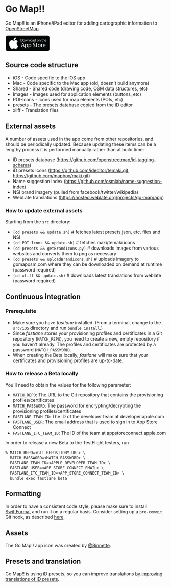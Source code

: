 
# Go Map!!

Go Map!! is an iPhone/iPad editor for adding cartographic information to [OpenStreetMap][1].

[![Download on the App Store badge][2]][3]

## Source code structure

* iOS - Code specific to the iOS app
* Mac - Code specific to the Mac app (old, doesn't build anymore)
* Shared - Shared code (drawing code, OSM data structures, etc)
* Images - Images used for application elements (buttons, etc)
* POI-Icons - Icons used for map elements (POIs, etc)
* presets - The presets database copied from the iD editor
* xliff - Translation files

## External assets

A number of assets used in the app come from other repositories, and should be periodically updated. Because updating these items can be a lengthy process it is performed manually rather than at build time:
- iD presets database (https://github.com/openstreetmap/id-tagging-schema) 
- iD presets icons (https://github.com/ideditor/temaki.git, https://github.com/mapbox/maki.git)
- Name suggestion index (https://github.com/osmlab/name-suggestion-index)
- NSI brand imagery (pulled from facebook/twitter/wikipedia)
- WebLate translations (https://hosted.weblate.org/projects/go-map/app)

### How to update external assets

Starting from the `src` directory:
- `(cd presets && update.sh)`				# fetches latest presets.json, etc. files and NSI
- `(cd POI-Icons && update.sh)`			# fetches maki/temaki icons 
- `(cd presets && getBrandIcons.py)`		# downloads images from various websites and converts them to png as necessary
- `(cd presets && uploadBrandIcons.sh)`	# uploads imagery to gomaposm.com where they can be downloaded on demand at runtime (password required)
- `(cd xliff && update.sh)`					# downloads latest translations from weblate (password required)

## Continuous integration

### Prerequisite

- Make sure you have _fastlane_ installed. (From a terminal, change to the `src/iOS` directory and run `bundle install`.)
- Since _fastlane_ stores your provisioning profiles and certificates in a Git repository (`MATCH_REPO`), you need to create a new, empty repository if you haven't already. The profiles and certificates are protected by a password (`MATCH_PASSWORD`).
- When creating the Beta locally, _fastlane_ will make sure that your certificates and provisioning profiles are up-to-date.

### How to release a Beta locally

You'll need to obtain the values for the following parameter:

- `MATCH_REPO`: The URL to the Git repository that contains the provisioning profiles/certificates
- `MATCH_PASSWORD`: The password for encrypting/decrypting the provisioning profiles/certificates
- `FASTLANE_TEAM_ID`: The ID of the developer team at developer.apple.com
- `FASTLANE_USER`: The email address that is used to sign in to App Store Connect
- `FASTLANE_ITC_TEAM_ID`: The ID of the team at appstoreconnect.apple.com

In order to release a new Beta to the TestFlight testers, run

    % MATCH_REPO=<GIT_REPOSITORY_URL> \
      MATCH_PASSWORD=<MATCH_PASSWORD> \
      FASTLANE_TEAM_ID=<APPLE_DEVELOPER_TEAM_ID> \
      FASTLANE_USER=<APP_STORE_CONNECT_EMAIL> \
      FASTLANE_ITC_TEAM_ID=<APP_STORE_CONNECT_TEAM_ID> \
      bundle exec fastlane beta

## Formatting

In order to have a consistent code style, please make sure to install
[SwiftFormat][6] and run it on a regular basis. Consider setting up a `pre-commit`
Git hook, as described [here][7].

## Assets

The Go Map!! app icon was created by [@Binnette][5].

[1]: https://www.openstreetmap.org
[2]: download-on-the-app-store.png
[3]: https://itunes.apple.com/app/id592990211
[4]: https://testflight.apple.com/join/T96F9wYq
[5]: https://github.com/Binnette
[6]: https://github.com/nicklockwood/SwiftFormat
[7]: https://github.com/nicklockwood/SwiftFormat#git-pre-commit-hook

## Presets and translation

Go Map!! is using iD presets, so you can improve translations [by improving translations of iD presets](https://github.com/openstreetmap/id-tagging-schema).


